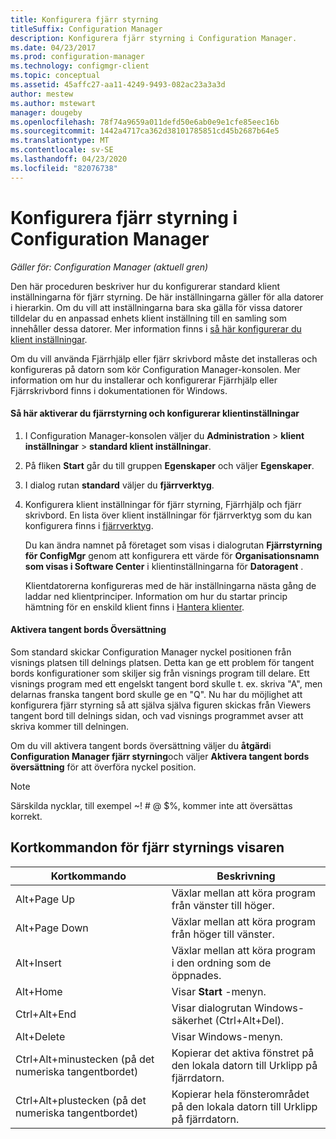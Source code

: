 ```yaml
---
title: Konfigurera fjärr styrning
titleSuffix: Configuration Manager
description: Konfigurera fjärr styrning i Configuration Manager.
ms.date: 04/23/2017
ms.prod: configuration-manager
ms.technology: configmgr-client
ms.topic: conceptual
ms.assetid: 45affc27-aa11-4249-9493-082ac23a3a3d
author: mestew
ms.author: mstewart
manager: dougeby
ms.openlocfilehash: 78f74a9659a011defd50e6ab0e9e1cfe85eec16b
ms.sourcegitcommit: 1442a4717ca362d38101785851cd45b2687b64e5
ms.translationtype: MT
ms.contentlocale: sv-SE
ms.lasthandoff: 04/23/2020
ms.locfileid: "82076738"
---
```

# <a name="configuring-remote-control-in-configuration-manager"></a>Konfigurera fjärr styrning i Configuration Manager

*Gäller för: Configuration Manager (aktuell gren)*

 Den här proceduren beskriver hur du konfigurerar standard klient inställningarna för fjärr styrning. De här inställningarna gäller för alla datorer i hierarkin. Om du vill att inställningarna bara ska gälla för vissa datorer tilldelar du en anpassad enhets klient inställning till en samling som innehåller dessa datorer. Mer information finns i [så här konfigurerar du klient inställningar](../../../../core/clients/deploy/configure-client-settings.md). 

Om du vill använda Fjärrhjälp eller fjärr skrivbord måste det installeras och konfigureras på datorn som kör Configuration Manager-konsolen. Mer information om hur du installerar och konfigurerar Fjärrhjälp eller Fjärrskrivbord finns i dokumentationen för Windows.  

#### <a name="to-enable-remote-control-and-configure-client-settings"></a>Så här aktiverar du fjärrstyrning och konfigurerar klientinställningar  

1. I Configuration Manager-konsolen väljer du **Administration** > **klient inställningar** > **standard klient inställningar**.  

2. På fliken **Start** går du till gruppen **Egenskaper** och väljer **Egenskaper**.  

3. I dialog rutan **standard** väljer du **fjärrverktyg**.  

4. Konfigurera klient inställningar för fjärr styrning, Fjärrhjälp och fjärr skrivbord. En lista över klient inställningar för fjärrverktyg som du kan konfigurera finns i [fjärrverktyg](../../../../core/clients/deploy/about-client-settings.md#remote-tools).  

   Du kan ändra namnet på företaget som visas i dialogrutan **Fjärrstyrning för ConfigMgr** genom att konfigurera ett värde för **Organisationsnamn som visas i Software Center** i klientinställningarna för **Datoragent** .  

   Klientdatorerna konfigureras med de här inställningarna nästa gång de laddar ned klientprinciper. Information om hur du startar princip hämtning för en enskild klient finns i [Hantera klienter](../../../../core/clients/manage/manage-clients.md).  

#### <a name="enable-keyboard-translation"></a>Aktivera tangent bords Översättning

Som standard skickar Configuration Manager nyckel positionen från visnings platsen till delnings platsen. Detta kan ge ett problem för tangent bords konfigurationer som skiljer sig från visnings program till delare. Ett visnings program med ett engelskt tangent bord skulle t. ex. skriva "A", men delarnas franska tangent bord skulle ge en "Q". Nu har du möjlighet att konfigurera fjärr styrning så att själva själva figuren skickas från Viewers tangent bord till delnings sidan, och vad visnings programmet avser att skriva kommer till delningen.

Om du vill aktivera tangent bords översättning väljer du **åtgärd**i **Configuration Manager fjärr styrning**och väljer **Aktivera tangent bords översättning** för att överföra nyckel position.

> [!NOTE]
>
> Särskilda nycklar, till exempel ~! # @ $%, kommer inte att översättas korrekt.


## <a name="keyboard-shortcuts-for-the-remote-control-viewer"></a>Kortkommandon för fjärr styrnings visaren

|Kortkommando|Beskrivning|  
|-----------------------|-----------------|  
|Alt+Page Up|Växlar mellan att köra program från vänster till höger.|  
|Alt+Page Down|Växlar mellan att köra program från höger till vänster.|  
|Alt+Insert|Växlar mellan att köra program i den ordning som de öppnades.|  
|Alt+Home|Visar **Start** -menyn.|  
|Ctrl+Alt+End|Visar dialogrutan Windows-säkerhet (Ctrl+Alt+Del).|  
|Alt+Delete|Visar Windows-menyn.|  
|Ctrl+Alt+minustecken (på det numeriska tangentbordet)|Kopierar det aktiva fönstret på den lokala datorn till Urklipp på fjärrdatorn.|  
|Ctrl+Alt+plustecken (på det numeriska tangentbordet)|Kopierar hela fönsterområdet på den lokala datorn till Urklipp på fjärrdatorn.|  
